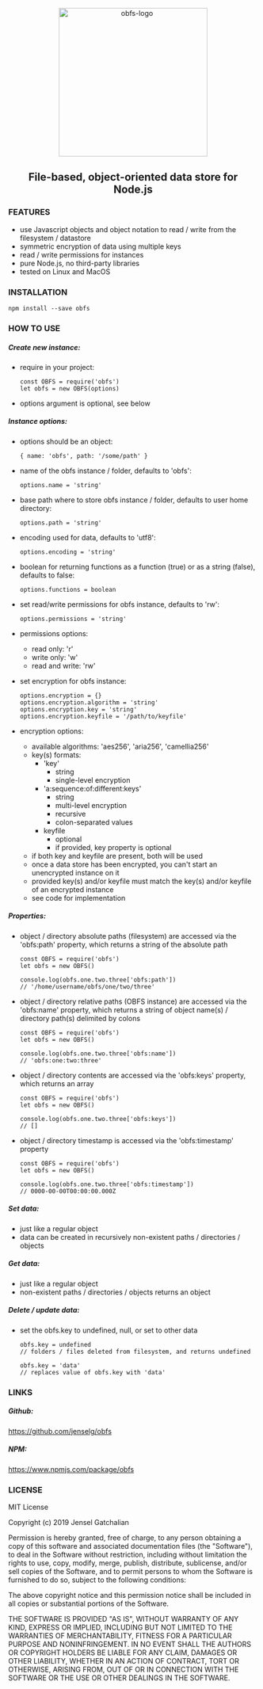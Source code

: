 <p align="center">
  <img src="https://github.com/jenselg/obfs/raw/master/misc/obfs-logo.png" alt="obfs-logo" width="300" />
</p>

<h2 align="center">File-based, object-oriented data store for Node.js</h2>

### FEATURES

- use Javascript objects and object notation to read / write from the filesystem / datastore
- symmetric encryption of data using multiple keys
- read / write permissions for instances
- pure Node.js, no third-party libraries
- tested on Linux and MacOS


### INSTALLATION

    npm install --save obfs

### HOW TO USE

##### Create new instance:

- require in your project:

      const OBFS = require('obfs')
      let obfs = new OBFS(options)


- options argument is optional, see below


##### Instance options:

- options should be an object:

      { name: 'obfs', path: '/some/path' }


- name of the obfs instance / folder, defaults to 'obfs':

      options.name = 'string'


- base path where to store obfs instance / folder, defaults to user home directory:

      options.path = 'string'


- encoding used for data, defaults to 'utf8':

      options.encoding = 'string'


- boolean for returning functions as a function (true) or as a string (false), defaults to false:

      options.functions = boolean


- set read/write permissions for obfs instance, defaults to 'rw':

      options.permissions = 'string'


- permissions options:
  - read only: 'r'
  - write only: 'w'
  - read and write: 'rw'


- set encryption for obfs instance:

      options.encryption = {}
      options.encryption.algorithm = 'string'
      options.encryption.key = 'string'
      options.encryption.keyfile = '/path/to/keyfile'


- encryption options:
  - available algorithms: 'aes256', 'aria256', 'camellia256'
  - key(s) formats:
    - 'key'
        - string
        - single-level encryption
    - 'a:sequence:of:different:keys'
        - string
        - multi-level encryption
        - recursive
        - colon-separated values
    - keyfile
        - optional
        - if provided, key property is optional
  - if both key and keyfile are present, both will be used
  - once a data store has been encrypted, you can't start an unencrypted instance on it
  - provided key(s) and/or keyfile must match the key(s) and/or keyfile of an encrypted instance
  - see code for implementation


##### Properties:

- object / directory absolute paths (filesystem) are accessed via the 'obfs:path' property, which returns a string of the absolute path

      const OBFS = require('obfs')
      let obfs = new OBFS()

      console.log(obfs.one.two.three['obfs:path'])
      // '/home/username/obfs/one/two/three'


- object / directory relative paths (OBFS instance) are accessed via the 'obfs:name' property, which returns a string of object name(s) / directory path(s) delimited by colons

      const OBFS = require('obfs')
      let obfs = new OBFS()

      console.log(obfs.one.two.three['obfs:name'])
      // 'obfs:one:two:three'


- object / directory contents are accessed via the 'obfs:keys' property, which returns an array

      const OBFS = require('obfs')
      let obfs = new OBFS()

      console.log(obfs.one.two.three['obfs:keys'])
      // []


- object / directory timestamp is accessed via the 'obfs:timestamp' property

      const OBFS = require('obfs')
      let obfs = new OBFS()

      console.log(obfs.one.two.three['obfs:timestamp'])
      // 0000-00-00T00:00:00.000Z

##### Set data:

- just like a regular object
- data can be created in recursively non-existent paths / directories / objects


##### Get data:

- just like a regular object
- non-existent paths / directories / objects returns an object


##### Delete / update data:

- set the obfs.key to undefined, null, or set to other data

      obfs.key = undefined
      // folders / files deleted from filesystem, and returns undefined

      obfs.key = 'data'
      // replaces value of obfs.key with 'data'


### LINKS

##### Github:
https://github.com/jenselg/obfs

##### NPM:
https://www.npmjs.com/package/obfs


### LICENSE

MIT License

Copyright (c) 2019 Jensel Gatchalian

Permission is hereby granted, free of charge, to any person obtaining a copy
of this software and associated documentation files (the "Software"), to deal
in the Software without restriction, including without limitation the rights
to use, copy, modify, merge, publish, distribute, sublicense, and/or sell
copies of the Software, and to permit persons to whom the Software is
furnished to do so, subject to the following conditions:

The above copyright notice and this permission notice shall be included in all
copies or substantial portions of the Software.

THE SOFTWARE IS PROVIDED "AS IS", WITHOUT WARRANTY OF ANY KIND, EXPRESS OR
IMPLIED, INCLUDING BUT NOT LIMITED TO THE WARRANTIES OF MERCHANTABILITY,
FITNESS FOR A PARTICULAR PURPOSE AND NONINFRINGEMENT. IN NO EVENT SHALL THE
AUTHORS OR COPYRIGHT HOLDERS BE LIABLE FOR ANY CLAIM, DAMAGES OR OTHER
LIABILITY, WHETHER IN AN ACTION OF CONTRACT, TORT OR OTHERWISE, ARISING FROM,
OUT OF OR IN CONNECTION WITH THE SOFTWARE OR THE USE OR OTHER DEALINGS IN THE
SOFTWARE.
